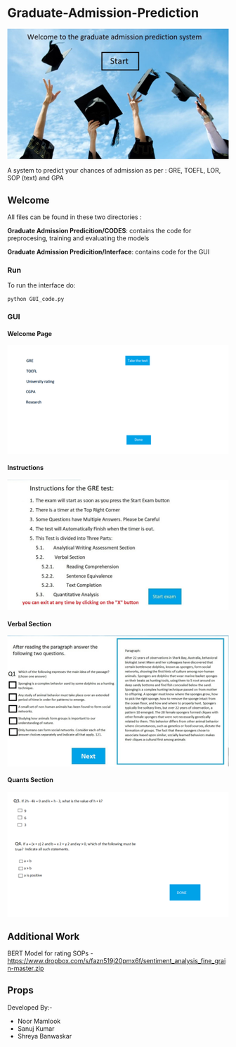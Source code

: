 # Graduate-Admission-Prediction

![ui2](Graduate%20Admission%20Predicition/interface/GRE_test/2.jpg)

A system to predict your chances of admission as per : GRE, TOEFL, LOR, SOP (text) and GPA

## Welcome

All files can be found in these two directories :

**Graduate Admission Predicition/CODES**: contains the code for preprocesing, training and evaluating the models

**Graduate Admission Predicition/Interface**: contains code for the GUI 

### Run
To run the interface do:
```
python GUI_code.py
```

### GUI 
#### Welcome Page
![ui1](Graduate%20Admission%20Predicition/interface/GRE_test/1.png)
#### Instructions
![ui3](Graduate%20Admission%20Predicition/interface/GRE_test/GRE_instructions.jpg)
#### Verbal Section
![ui4](Graduate%20Admission%20Predicition/interface/GRE_test/GRE_reading_1.jpg)
#### Quants Section
![ui5](Graduate%20Admission%20Predicition/interface/GRE_test/Quants2.png)
## Additional Work
BERT Model for rating SOPs -
https://www.dropbox.com/s/fazn519j20pmx6f/sentiment_analysis_fine_grain-master.zip
## Props
Developed By:-
<ul><li>
Noor Mamlook
</li><li>Sanuj Kumar
</li><li>Shreya Banwaskar
